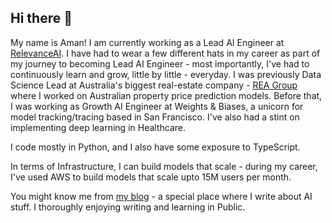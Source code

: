 ## Hi there 👋

My name is Aman! I am currently working as a Lead AI Engineer at [RelevanceAI](https://relevanceai.com/). I have had to wear a few different hats in my career as part of my journey to becoming Lead AI Engineer - most importantly, I've had to continuously learn and grow, little by little - everyday. I was previously Data Science Lead at Australia's biggest real-estate company - [REA Group](https://www.realestate.com.au/) where I worked on Australian property price prediction models. Before that, I was working as Growth AI Engineer at Weights & Biases, a unicorn for model tracking/tracing based in San Francisco. I've also had a stint on implementing deep learning in Healthcare.

I code mostly in Python, and I also have some exposure to TypeScript. 

In terms of Infrastructure, I can build models that scale - during my career, I've used AWS to build models that scale upto 15M users per month.

You might know me from [my blog](https://amaarora.github.io/) - a special place where I write about AI stuff. I thoroughly enjoying writing and learning in Public.

<!--
**amaarora/amaarora** is a ✨ _special_ ✨ repository because its `README.md` (this file) appears on your GitHub profile.

Here are some ideas to get you started:

- 🔭 I’m currently working on ...
- 🌱 I’m currently learning ...
- 👯 I’m looking to collaborate on ...
- 🤔 I’m looking for help with ...
- 💬 Ask me about ...
- 📫 How to reach me: ...
- 😄 Pronouns: ...
- ⚡ Fun fact: ...
-->
